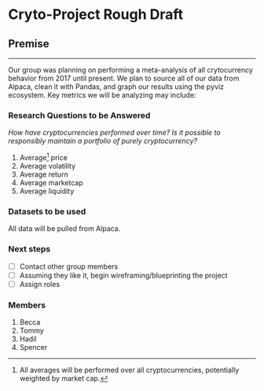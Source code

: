 # Cryto-Project Rough Draft

## Premise
---
Our group was planning on performing a meta-analysis of all crytocurrency behavior from 2017 until present. We plan to source all of our data from Alpaca, clean it with Pandas, and graph our results using the pyviz ecosystem. Key metrics we will be analyzing may include: 

### Research Questions to be Answered
*How have cryptocurrencies performed over time? Is it possible to responsibly maintain a portfolio of purely cryptocurrency?*

1. Average[^1] price
2. Average volatility
3. Average return
4. Average marketcap
5. Average liquidity

[^1]: All averages will be performed over all cryptocurrencies, potentially weighted by market cap.

### Datasets to be used
All data will be pulled from Alpaca.

### Next steps
- [ ] Contact other group members 
- [ ] Assuming they like it, begin wireframing/blueprinting the project
- [ ] Assign roles

### Members
1. Becca
2. Tommy
3. Hadil
4. Spencer
